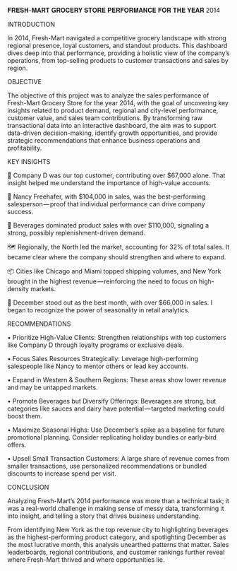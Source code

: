 𝐅𝐑𝐄𝐒𝐇-𝐌𝐀𝐑𝐓 𝐆𝐑𝐎𝐂𝐄𝐑𝐘 𝐒𝐓𝐎𝐑𝐄 𝐏𝐄𝐑𝐅𝐎𝐑𝐌𝐀𝐍𝐂𝐄 𝐅𝐎𝐑 𝐓𝐇𝐄 𝐘𝐄𝐀𝐑 2014

INTRODUCTION

In 2014, Fresh-Mart navigated a competitive grocery landscape with strong regional presence, loyal customers, and standout products. This dashboard dives deep into that performance, providing a holistic view of the company’s operations, from top-selling products to customer transactions and sales by region.

OBJECTIVE

The objective of this project was to analyze the sales performance of Fresh-Mart Grocery Store for the year 2014, with the goal of uncovering key insights related to product demand, regional and city-level performance, customer value, and sales team contributions. By transforming raw transactional data into an interactive dashboard, the aim was to support data-driven decision-making, identify growth opportunities, and provide strategic recommendations that enhance business operations and profitability.

KEY INSIGHTS

🏢 Company D was our top customer, contributing over $67,000 alone. That insight helped me understand the importance of high-value accounts.

🧍 Nancy Freehafer, with $104,000 in sales, was the best-performing salesperson — proof that individual performance can drive company success.

🧃 Beverages dominated product sales with over $110,000, signaling a strong, possibly replenishment-driven demand.

🗺️ Regionally, the North led the market, accounting for 32% of total sales. It became clear where the company should strengthen and where to expand.

📦 Cities like Chicago and Miami topped shipping volumes, and New York brought in the highest revenue — reinforcing the need to focus on high-density markets.

📆 December stood out as the best month, with over $66,000 in sales. I began to recognize the power of seasonality in retail analytics.

RECOMMENDATIONS

•	Prioritize High-Value Clients: Strengthen relationships with top customers like Company D through loyalty programs or exclusive deals.

•	Focus Sales Resources Strategically: Leverage high-performing salespeople like Nancy to mentor others or lead key accounts.

•	Expand in Western & Southern Regions: These areas show lower revenue and may be untapped markets.

•	Promote Beverages but Diversify Offerings: Beverages are strong, but categories like sauces and dairy have potential — targeted marketing could boost them.

•	Maximize Seasonal Highs: Use December’s spike as a baseline for future promotional planning. Consider replicating holiday bundles or early-bird offers.

•	Upsell Small Transaction Customers: A large share of revenue comes from smaller transactions, use personalized recommendations or bundled discounts to increase spend per visit.
 
CONCLUSION

Analyzing Fresh-Mart’s 2014 performance was more than a technical task; it was a real-world challenge in making sense of messy data, transforming it into insight, and telling a story that drives business understanding.

From identifying New York as the top revenue city to highlighting beverages as the highest-performing product category, and spotlighting December as the most lucrative month, this analysis unearthed patterns that matter. Sales leaderboards, regional contributions, and customer rankings further reveal where Fresh-Mart thrived and where opportunities lie.

